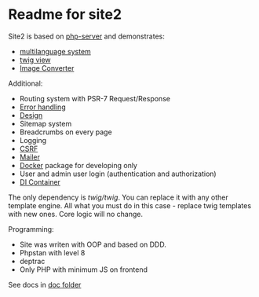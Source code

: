 # Readme for site2

Site2 is based on [php-server](https://github.com/Romchik38/server) and demonstrates:

- [multilanguage system](./doc/language/01-readme.md)
- [twig view](./doc/templates/01-readme.md)
- [Image Converter](./doc/Image_Converter/01_readme.md)

Additional:

- Routing system with PSR-7 Request/Response
- [Error handling](./doc/errors/errors.md)
- [Design](./doc/design/01-readme.md)
- Sitemap system
- Breadcrumbs on every page
- Logging
- [CSRF](./doc/security/csrf.md)
- [Mailer](./doc/mail/docker.md)
- [Docker](./doc/docker/00_readme.md) package for developing only
- User and admin user login (authentication and authorization)
- [DI Container](./doc/bootstrap/Container.md)

The only dependency is *twig/twig*. You can replace it with any other template engine. All what you must do in this case - replace twig templates with new ones. Core logic will no change.

Programming:

- Site was writen with OOP and based on DDD.
- Phpstan with level 8
- deptrac
- Only PHP with minimum JS on frontend

See docs in [doc folder](./doc/)
